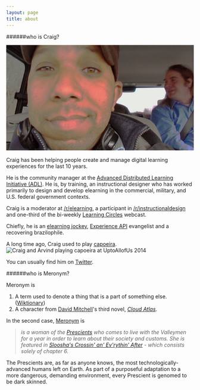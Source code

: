 ```yaml
---
layout: page
title: about
---
```


######who is Craig?

![Craig in a car](/images/craig-in-a-car.jpg "Craig in a car")

Craig has been helping people create and manage digital learning experiences for the last 10 years. 

He is the community manager at the [Advanced Distributed Learning Initiative (ADL)](http://www.adlnet.gov/). He is, by training, an instructional designer who has worked primarily to design and develop elearning in the commercial, military, and U.S. federal government contexts.

Craig is a moderator at [/r/elearning](http://www.reddit.com/r/elearning), a participant in [/r/instructionaldesign](http://www.reddit.com/r/instructionaldesign) and one-third of the bi-weekly [Learning Circles](https://plus.google.com/115463965136868413336/posts) webcast.

Chiefly, he is an [elearning jockey](http://elearningjockey.blogspot.com/), [Experience API](http://xapi.adlnet.gov) evangelist and a recovering brazilophile.

A long time ago, Craig used to play [capoeira](http://en.wikipedia.org/wiki/Capoeira).
![Craig and Arvind playing capoeira at UptoAllofUs 2014](http://1leskc3vt3972zgl6yx4oyqe.wpengine.netdna-cdn.com/wp-content/uploads/2014/03/IMG_4328.png "Craig and Arvind playing capoeira at UptoAllofUs 2014")

You can usually find him on [Twitter](http://www.twitter.com/oxala75).

######who is Meronym?

Meronym is 

1. A term used to denote a thing that is a part of something else. ([Wiktionary](http://en.wiktionary.org/wiki/meronym))
2. A character from [David Mitchell](http://en.wikipedia.org/wiki/David_Mitchell_(author))'s third novel, [*Cloud Atlas*](http://en.wikipedia.org/wiki/Cloud_Atlas_%28novel%29). 

In the second case, [Meronym](http://cloudatlas.wikia.com/wiki/Meronym) is
> *is a woman of the [Prescients](http://cloudatlas.wikia.com/wiki/Prescients) who comes to live with the Valleymen for a year in order to learn about their society and customs. She is featured in [Sloosha's Crossin' an' Ev'rythin' After](http://cloudatlas.wikia.com/wiki/Sloosha%27s_Crossin%27_an%27_Ev%27rythin%27_After) - which consists solely of chapter 6.*

The Prescients are, as far as anyone knows, the most technologically-advanced humans left on Earth. As part of a purposeful adaptation to a more dangerous, demanding environment, every Prescient is genomed to be dark skinned.